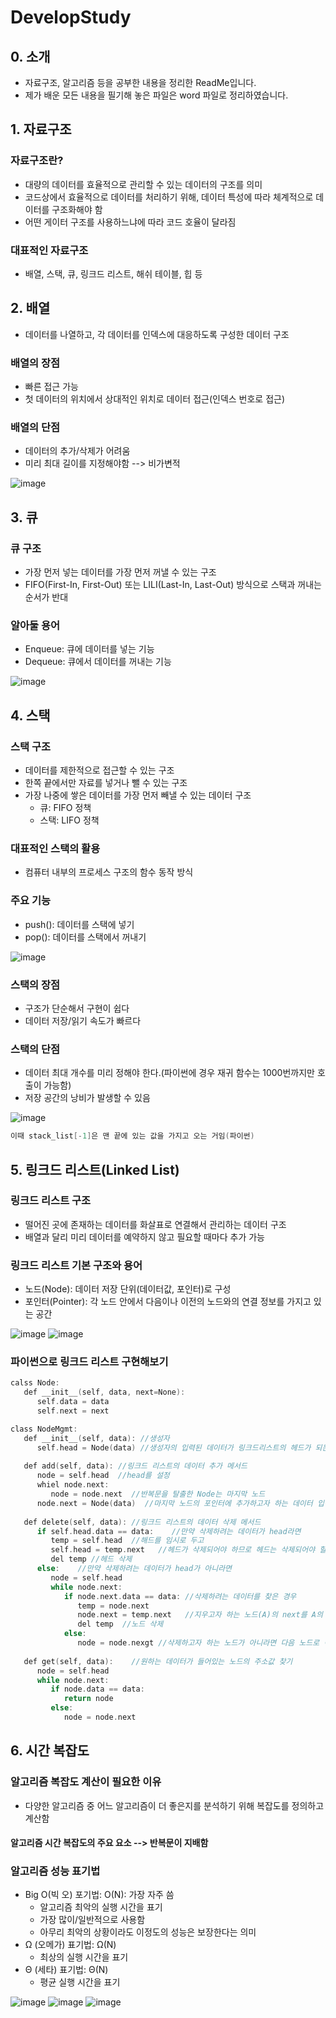 # DevelopStudy
## 0. 소개
* 자료구조, 알고리즘 등을 공부한 내용을 정리한 ReadMe입니다.
* 제가 배운 모든 내용을 필기해 놓은 파일은 word 파일로 정리하였습니다.
## 1. 자료구조

### 자료구조란?
* 대량의 데이터를 효율적으로 관리할 수 있는 데이터의 구조를 의미
* 코드상에서 효율적으로 데이터를 처리하기 위해, 데이터 특성에 따라 체계적으로 데이터를 구조화해야 함
* 어떤 게이터 구조를 사용하느냐에 따라 코드 호율이 달라짐

### 대표적인 자료구조
* 배열, 스택, 큐, 링크드 리스트, 해쉬 테이블, 힙 등

## 2. 배열
* 데이터를 나열하고, 각 데이터를 인덱스에 대응하도록 구성한 데이터 구조
### 배열의 장점
* 빠른 접근 가능
* 첫 데이터의 위치에서 상대적인 위치로 데이터 접근(인덱스 번호로 접근)
### 배열의 단점
* 데이터의 추가/삭제가 어려움
* 미리 최대 길이를 지정해야함 --> 비가변적

![image](https://user-images.githubusercontent.com/82793713/179519613-90c098fb-bfe7-4dc7-a780-34b2df2cb664.png)

## 3. 큐
### 큐 구조
* 가장 먼저 넣는 데이터를 가장 먼저 꺼낼 수 있는 구조
* FIFO(First-In, First-Out) 또는 LILI(Last-In, Last-Out) 방식으로 스택과 꺼내는 순서가 반대
### 알아둘 용어
* Enqueue: 큐에 데이터를 넣는 기능
* Dequeue: 큐에서 데이터를 꺼내는 기능

![image](https://user-images.githubusercontent.com/82793713/179519898-3610f5c7-9e7e-4d2d-8bae-c381c41d4b90.png)

## 4. 스택
### 스택 구조
* 데이터를 제한적으로 접근할 수 있는 구조
* 한쪽 끝에서만 자료를 넣거나 뺄 수 있는 구조
* 가장 나중에 쌓은 데이터를 가장 먼저 빼낼 수 있는 데이터 구조
    * 큐: FIFO 정책
    * 스택: LIFO 정책
 ### 대표적인 스택의 활용
 *  컴퓨터 내부의 프로세스 구조의 함수 동작 방식
 ### 주요 기능
 *  push(): 데이터를 스택에 넣기
 *  pop(): 데이터를 스택에서 꺼내기

![image](https://user-images.githubusercontent.com/82793713/179520326-fdecaba3-da38-4519-8fca-a0ccc0397e55.png)

### 스택의 장점
* 구조가 단순해서 구현이 쉽다
* 데이터 저장/읽기 속도가 빠르다
### 스택의 단점
* 데이터 최대 개수를 미리 정해야 한다.(파이썬에 경우 재귀 함수는 1000번까지만 호출이 가능함)
* 저장 공간의 낭비가 발생할 수 있음

![image](https://user-images.githubusercontent.com/82793713/179520538-adf71824-28f8-4a23-b1f9-561d63fe5b88.png)

```C
이때 stack_list[-1]은 맨 끝에 있는 값을 가지고 오는 거임(파이썬)
```

## 5. 링크드 리스트(Linked List)
### 링크드 리스트 구조
*  떨어진 곳에 존재하는 데이터를 화살표로 연결해서 관리하는 데이터 구조
*  배열과 달리 미리 데이터를 예약하지 않고 필요할 때마다 추가 가능
### 링크드 리스트 기본 구조와 용어
*  노드(Node): 데이터 저장 단위(데이터값, 포인터)로 구성
*  포인터(Pointer): 각 노드 안에서 다음이나 이전의 노드와의 연결 정보를 가지고 있는 공간

![image](https://user-images.githubusercontent.com/82793713/179521183-e38acb43-7b71-47ce-a34e-5dfbfbabc819.png)
![image](https://user-images.githubusercontent.com/82793713/179521188-3a8735f3-405c-4851-b944-2658fbd6801c.png)

### 파이썬으로 링크드 리스트 구현해보기

```C
calss Node:
   def __init__(self, data, next=None):
      self.data = data
      self.next = next

class NodeMgmt:
   def __init__(self, data): //생성자
      self.head = Node(data) //생성자의 입력된 데이터가 링크드리스트의 헤드가 되는 거임
   
   def add(self, data): //링크드 리스트의 데이터 추가 메서드
      node = self.head  //head를 설정
      whiel node.next:  
         node = node.next  //반복문을 탈출한 Node는 마지막 노드
      node.next = Node(data)  //마지막 노드의 포인터에 추가하고자 하는 데이터 입력
   
   def delete(self, data): //링크드 리스트의 데이터 삭제 메서드
      if self.head.data == data:    //만약 삭제하려는 데이터가 head라면
         temp = self.head  //해드를 임시로 두고
         self.head = temp.next   //헤드가 삭제되어야 하므로 헤드는 삭제되어야 할 헤드의 다음 노드
         del temp //헤드 삭제
      else:    //만약 삭제하려는 데이터가 head가 아니라면
         node = self.head
         while node.next:
            if node.next.data == data: //삭제하려는 데이터를 찾은 경우
               temp = node.next     
               node.next = temp.next   //지우고자 하는 노드(A)의 next를 A의 앞 노드 next에 달아주는 당식
               del temp  //노드 삭제
            else:
               node = node.nexgt //삭제하고자 하는 노드가 아니라면 다음 노드로 이동
               
   def get(self, data):    //원하는 데이터가 들어있는 노드의 주소값 찾기
      node = self.head
      while node.next:
         if node.data == data:
            return node
         else:
            node = node.next
```

## 6. 시간 복잡도
### 알고리즘 복잡도 계산이 필요한 이유
*  다양한 알고리즘 중 어느 알고리즘이 더 좋은지를 분석하기 위해 복잡도를 정의하고 계산함
#### 알고리즘 시간 복잡도의 주요 요소 --> 반복문이 지배함

### 알고리즘 성능 표기법
*  Big O(빅 오) 포기법: O(N): 가장 자주 씀
   *  알고리즘 최악의 실행 시간을 표기
   *  가장 많이/일반적으로 사용함
   *  아무리 최악의 상황이라도 이정도의 성능은 보장한다는 의미
*  Ω (오메가) 표기법: Ω(N)
   *  최상의 실행 시간을 표기
*  Θ (세타) 표기법: Θ(N)
   *  평균 실행 시간을 표기

![image](https://user-images.githubusercontent.com/82793713/179523903-0d02961a-ff76-474c-9dfb-bb0994c47b72.png)
![image](https://user-images.githubusercontent.com/82793713/179523930-ecc8b999-a485-4b43-83d2-1b806bf5d810.png)
![image](https://user-images.githubusercontent.com/82793713/179523938-4de3eb1b-33e4-46a7-991f-64de04d6d91d.png)



